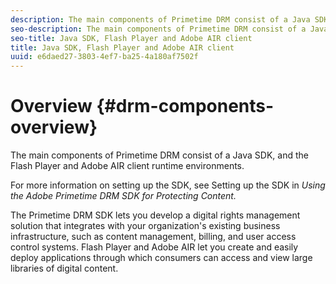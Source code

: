 ```yaml
---
description: The main components of Primetime DRM consist of a Java SDK, and the Flash Player and Adobe AIR client runtime environments.
seo-description: The main components of Primetime DRM consist of a Java SDK, and the Flash Player and Adobe AIR client runtime environments.
seo-title: Java SDK, Flash Player and Adobe AIR client
title: Java SDK, Flash Player and Adobe AIR client
uuid: e6daed27-3803-4ef7-ba25-4a180af7502f
---
```


# Overview {#drm-components-overview}

The main components of Primetime DRM consist of a Java SDK, and the Flash Player and Adobe AIR client runtime environments.

For more information on setting up the SDK, see Setting up the SDK in *Using the Adobe Primetime DRM SDK for Protecting Content.*

The Primetime DRM SDK lets you develop a digital rights management solution that integrates with your organization's existing business infrastructure, such as content management, billing, and user access control systems. Flash Player and Adobe AIR let you create and easily deploy applications through which consumers can access and view large libraries of digital content.
